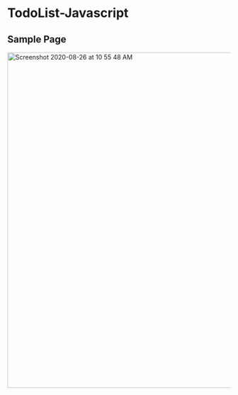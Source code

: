 # TodoList-Javascript

Sample Page
----------
<img width="757" alt="Screenshot 2020-08-26 at 10 55 48 AM" src="https://user-images.githubusercontent.com/67738368/91258752-c2ec7180-e78a-11ea-854b-b6b9c0e96cb3.png">

